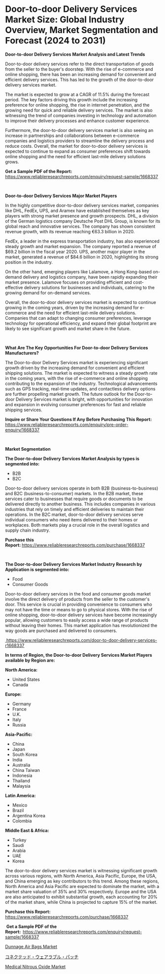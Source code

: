 <p><h1>Door-to-door Delivery Services Market Size: Global Industry Overview, Market Segmentation and Forecast (2024 to 2031)</h1></p><p><strong>Door-to-door Delivery Services Market Analysis and Latest Trends</strong></p>
<p><p>Door-to-door delivery services refer to the direct transportation of goods from the seller to the buyer's doorstep. With the rise of e-commerce and online shopping, there has been an increasing demand for convenient and efficient delivery services. This has led to the growth of the door-to-door delivery services market. </p><p>The market is expected to grow at a CAGR of 11.5% during the forecast period. The key factors driving this growth include the increasing preference for online shopping, the rise in internet penetration, and the growing need for quick and reliable delivery services. The market is also witnessing the trend of companies investing in technology and automation to improve their delivery processes and enhance customer experience. </p><p>Furthermore, the door-to-door delivery services market is also seeing an increase in partnerships and collaborations between e-commerce companies and logistics providers to streamline the delivery process and reduce costs. Overall, the market for door-to-door delivery services is expected to continue to expand as consumer preferences shift towards online shopping and the need for efficient last-mile delivery solutions grows.</p></p>
<p><strong>Get a Sample PDF of the Report:&nbsp;</strong> <a href="https://www.reliableresearchreports.com/enquiry/request-sample/1668337">https://www.reliableresearchreports.com/enquiry/request-sample/1668337</a></p>
<p>&nbsp;</p>
<p><strong>Door-to-door Delivery Services Major Market Players</strong></p>
<p><p>In the highly competitive door-to-door delivery services market, companies like DHL, FedEx, UPS, and Aramex have established themselves as key players with strong market presence and growth prospects. DHL, a division of the German logistics company Deutsche Post DHL Group, is known for its global reach and innovative services. The company has shown consistent revenue growth, with its revenue reaching €63.3 billion in 2020.</p><p>FedEx, a leader in the express transportation industry, has also experienced steady growth and market expansion. The company reported a revenue of $69.2 billion in the fiscal year 2020. UPS, another major player in the market, generated a revenue of $84.6 billion in 2020, highlighting its strong position in the industry.</p><p>On the other hand, emerging players like Lalamove, a Hong Kong-based on-demand delivery and logistics company, have been rapidly expanding their market presence. Lalamove focuses on providing efficient and cost-effective delivery solutions for businesses and individuals, catering to the growing demand for on-demand services.</p><p>Overall, the door-to-door delivery services market is expected to continue growing in the coming years, driven by the increasing demand for e-commerce and the need for efficient last-mile delivery solutions. Companies that can adapt to changing consumer preferences, leverage technology for operational efficiency, and expand their global footprint are likely to see significant growth and market share in the future.</p></p>
<p>&nbsp;</p>
<p><strong>What Are The Key Opportunities For Door-to-door Delivery Services Manufacturers?</strong></p>
<p><p>The Door-to-door Delivery Services market is experiencing significant growth driven by the increasing demand for convenient and efficient shipping solutions. The market is expected to witness a steady growth rate in the coming years, with the rise of e-commerce and online shopping contributing to the expansion of the industry. Technological advancements such as GPS tracking, real-time updates, and contactless delivery options are further propelling market growth. The future outlook for the Door-to-door Delivery Services market is bright, with opportunities for innovation and expansion in evolving consumer preferences for fast and reliable shipping services.</p></p>
<p><strong>Inquire or Share Your Questions If Any Before Purchasing This Report:</strong> <a href="https://www.reliableresearchreports.com/enquiry/pre-order-enquiry/1668337">https://www.reliableresearchreports.com/enquiry/pre-order-enquiry/1668337</a></p>
<p>&nbsp;</p>
<p><strong>Market Segmentation</strong></p>
<p><strong>The Door-to-door Delivery Services Market Analysis by types is segmented into:</strong></p>
<p><ul><li>B2B</li><li>B2C</li></ul></p>
<p><p>Door-to-door delivery services operate in both B2B (business-to-business) and B2C (business-to-consumer) markets. In the B2B market, these services cater to businesses that require goods or documents to be delivered directly to another business. This includes companies in various industries that rely on timely and efficient deliveries to maintain their operations. In the B2C market, door-to-door delivery services serve individual consumers who need items delivered to their homes or workplaces. Both markets play a crucial role in the overall logistics and supply chain industry.</p></p>
<p><strong>Purchase this Report:&nbsp;</strong><a href="https://www.reliableresearchreports.com/purchase/1668337">https://www.reliableresearchreports.com/purchase/1668337</a></p>
<p>&nbsp;</p>
<p><strong>The Door-to-door Delivery Services Market Industry Research by Application is segmented into:</strong></p>
<p><ul><li>Food</li><li>Consumer Goods</li></ul></p>
<p><p>Door-to-door delivery services in the food and consumer goods market involve the direct delivery of products from the seller to the customer's door. This service is crucial in providing convenience to consumers who may not have the time or means to go to physical stores. With the rise of online shopping, door-to-door delivery services have become increasingly popular, allowing customers to easily access a wide range of products without leaving their homes. This market application has revolutionized the way goods are purchased and delivered to consumers.</p></p>
<p><a href="https://www.reliableresearchreports.com/door-to-door-delivery-services-r1668337">&nbsp;https://www.reliableresearchreports.com/door-to-door-delivery-services-r1668337</a></p>
<p><strong>In terms of Region, the Door-to-door Delivery Services Market Players available by Region are:</strong></p>
<p>
    <p> <strong> North America: </strong>
        <ul>
            <li>United States</li>
            <li>Canada</li>
        </ul>
        </p> 
    <p> <strong> Europe: </strong>
        <ul>
            <li>Germany</li>
            <li>France</li>
            <li>U.K.</li>
            <li>Italy</li>
            <li>Russia</li>
        </ul>
        </p> 
    <p> <strong> Asia-Pacific: </strong>
        <ul>
            <li>China</li>
            <li>Japan</li>
            <li>South Korea</li>
            <li>India</li>
            <li>Australia</li>
            <li>China Taiwan</li>
            <li>Indonesia</li>
            <li>Thailand</li>
            <li>Malaysia</li>
        </ul>
        </p> 
    <p> <strong> Latin America: </strong>
        <ul>
            <li>Mexico</li>
            <li>Brazil</li>
            <li>Argentina Korea</li>
            <li>Colombia</li>
        </ul>
        </p> 
    <p> <strong> Middle East & Africa: </strong>
        <ul>
            <li>Turkey</li>
            <li>Saudi</li>
            <li>Arabia</li>
            <li>UAE</li>
            <li>Korea</li>
        </ul>
    </p>
    </p>
<p><p>The door-to-door delivery services market is witnessing significant growth across various regions, with North America, Asia Pacific, Europe, the USA, and China emerging as key contributors to this trend. Among these regions, North America and Asia Pacific are expected to dominate the market, with a market share valuation of 35% and 30% respectively. Europe and the USA are also anticipated to exhibit substantial growth, each accounting for 20% of the market share, while China is projected to capture 15% of the market.</p></p>
<p><strong>Purchase this Report: </strong><a href="https://www.reliableresearchreports.com/purchase/1668337">https://www.reliableresearchreports.com/purchase/1668337</a></p>
<p>&nbsp;<strong>Get a Sample PDF of the Report:&nbsp;&nbsp;</strong><a href="https://www.reliableresearchreports.com/enquiry/request-sample/1668337">https://www.reliableresearchreports.com/enquiry/request-sample/1668337</a></p>
<p><strong></strong></p>
<p><p><a href="https://www.linkedin.com/pulse/dunnage-air-bags-market-size-furnishes-valuable-information-lzyle">Dunnage Air Bags Market</a></p><p><a href="https://github.com/CarlieShields/Market-Research-Report-List-1/blob/main/564278862003.md">コネクテッド・ウェアラブル・パッチ</a></p><p><a href="https://www.linkedin.com/pulse/medical-nitrous-oxide-market-size-examines-its-scope-primary-hfsre">Medical Nitrous Oxide Market</a></p></p>